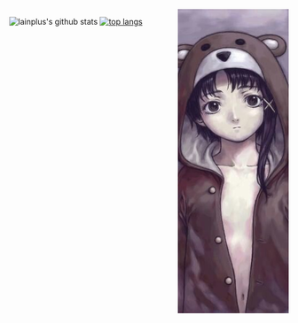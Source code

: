 <a href="https://lain.wiki/">
	<img src="bear.jpg" align="right" />
</a>

![lainplus's github stats](https://github-readme-stats.vercel.app/api?username=lainplus&show_icons=true&theme=tokyonight&count_private=true)
[![top langs](https://github-readme-stats.vercel.app/api/top-langs/?username=lainplus&theme=tokyonight&count_private=true)](https://github.com/lainplus)
